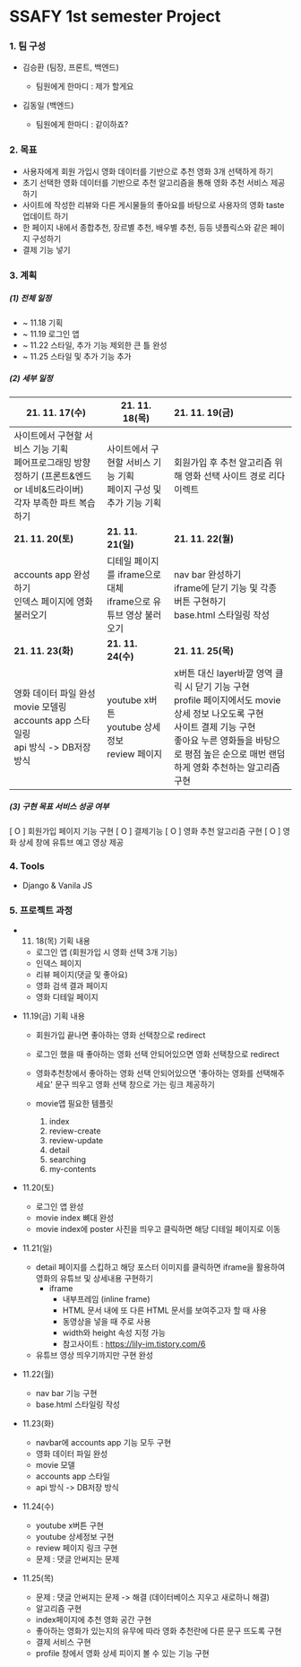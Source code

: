 # SSAFY 1st semester Project



### 1. 팀 구성

* 김승환 (팀장, 프론트, 백엔드)

  * 팀원에게 한마디 : 제가 할게요

* 김동일 (백엔드)

  * 팀원에게 한마디 : 같이하죠?

  



### 2. 목표

* 사용자에게 회원 가입시 영화 데이터를 기반으로 추천 영화 3개 선택하게 하기
* 초기 선택한 영화 데이터를 기반으로 추천 알고리즘을 통해 영화 추천 서비스 제공하기
* 사이트에 작성한 리뷰와 다른 게시물들의 좋아요를 바탕으로 사용자의 영화 taste 업데이트 하기
* 한 페이지 내에서 종합추천, 장르별 추천, 배우별 추천, 등등 넷플릭스와 같은 페이지 구성하기
* 결제 기능 넣기



### 3. 계획

##### (1) 전체 일정

* ~ 11.18 기획
* ~ 11.19 로그인 앱
* ~ 11.22 스타일, 추가 기능 제외한 큰 틀 완성
* ~ 11.25 스타일 및 추가 기능 추가

 



##### (2) 세부 일정

| **21. 11. 17(수)**                                           | **21. 11. 18(목)**                                           | **21. 11. 19(금)**                                           |
| ------------------------------------------------------------ | ------------------------------------------------------------ | :----------------------------------------------------------- |
| 사이트에서 구현할 서비스 기능 기획<br />페어프로그래밍 방향 정하기 (프론트&엔드 or 네비&드라이버)<br />각자 부족한 파트 복습하기 | 사이트에서 구현할 서비스 기능 기획<br />페이지 구성 및 추가 기능 기획 | 회원가입 후 추천 알고리즘 위해 영화 선택 사이트 경로 리다이렉트<br /> |
| **21. 11. 20(토)**                                           | **21. 11. 21(일)**                                           | **21. 11. 22(월)**                                           |
| accounts app 완성하기 <br />인덱스 페이지에 영화 불러오기    | 디테일 페이지를 iframe으로 대체<br />iframe으로 유튜브 영상 불러오기 | nav bar 완성하기<br />iframe에 닫기 기능 및 각종 버튼 구현하기<br />base.html 스타일링 작성 |
| **21. 11. 23(화)**                                           | **21. 11. 24(수)**                                           | **21. 11. 25(목)**                                           |
| 영화 데이터 파일 완성<br />movie 모델링<br />accounts app 스타일링<br />api 방식 -> DB저장 방식 | youtube x버튼<br />youtube 상세정보<br />review 페이지       | x버튼 대신 layer바깥 영역 클릭 시 닫기 기능 구현<br /> profile 페이지에서도 movie 상세 정보 나오도록 구현<br />사이트 결제 기능 구현<br />좋아요 누른 영화들을 바탕으로 평점 높은 순으로 매번 랜덤하게 영화 추천하는 알고리즘 구현<br /> |

##### (3) 구현 목표 서비스 성공 여부

[ O ] 회원가입 페이지 기능 구현
[ O ] 결제기능
[ O ] 영화 추천 알고리즘 구현
[ O ] 영화 상세 창에 유튜브 예고 영상 제공



### 4. Tools

* Django & Vanila JS

### 5. 프로젝트 과정

* 11. 18(목) 기획 내용

  * 로그인 앱 (회원가입 시 영화 선택 3개 기능)
  * 인덱스 페이지
  * 리뷰 페이지(댓글 및 좋아요)
  * 영화 검색 결과 페이지
  * 영화 디테일 페이지



* 11.19(금) 기획 내용
  * 회원가입 끝나면 좋아하는 영화 선택창으로 redirect
  * 로그인 했을 때 좋아하는 영화 선택 안되어있으면 영화 선택창으로 redirect
  * 영화추천창에서 좋아하는 영화 선택 안되어있으면 '좋아하는 영화를 선택해주세요' 문구 띄우고
    영화 선택 창으로 가는 링크 제공하기
  * movie앱 필요한 템플릿

    1. index
    2. review-create
    3. review-update
    4. detail
    5. searching
    6. my-contents



* 11.20(토)
  * 로그인 앱 완성
  * movie index 뼈대 완성
  * movie index에 poster 사진을 띄우고 클릭하면 해당 디테일 페이지로 이동



* 11.21(일)
  * detail 페이지를 스킵하고 해당 포스터 이미지를 클릭하면
    iframe을 활용하여 영화의 유튜브 및 상세내용 구현하기
    * iframe 
      * 내부프레임 (inline frame)
      * HTML 문서 내에 또 다른 HTML 문서를 보여주고자 할 때 사용
      * 동영상을 넣을 때 주로 사용
      * width와 height 속성 지정 가능
      * 참고사이트 : https://lily-im.tistory.com/6
  * 유튜브 영상 띄우기까지만 구현 완성



* 11.22(월)
  * nav bar 기능 구현
  * base.html 스타일링 작성




* 11.23(화)
  * navbar에 accounts app 기능 모두 구현
  * 영화 데이터 파일 완성
  * movie 모델
  * accounts app 스타일
  * api 방식 -> DB저장 방식



* 11.24(수)
  * youtube x버튼 구현
  * youtube 상세정보 구현
  * review 페이지 링크 구현
  * 문제 : 댓글 안써지는 문제



* 11.25(목)
  * 문제 : 댓글 안써지는 문제 -> 해결 (데이터베이스 지우고 새로하니 해결)
  * 알고리즘 구현
  * index페이지에 추천 영화 공간 구현
  * 좋아하는 영화가 있는지의 유무에 따라 영화 추천란에 다른 문구 뜨도록 구현
  * 결제 서비스 구현
  * profile 창에서 영화 상세 피이지 볼 수 있는 기능 구현



